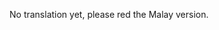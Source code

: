 <!-- 
.. title: Bagaimana $_POST dan $_GET terhasil
.. slug: bagaimana-_post-dan-_get-terhasil
.. date: 2014/03/31 16:23:49
.. tags: draft, php
.. link: 
.. description: 
.. type: text
-->

No translation yet, please red the Malay version.
